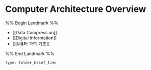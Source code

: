# Computer Architecture Overview

%% Begin Landmark %%
- [[Data Compression]]
- [[Digital Information]]
- [[컴퓨터 과학 기초]]

%% End Landmark %%

```ccard
type: folder_brief_live
```

